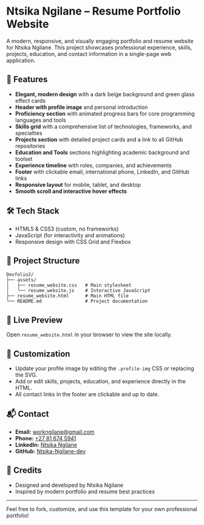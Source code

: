 # Ntsika Ngilane – Resume Portfolio Website

A modern, responsive, and visually engaging portfolio and resume website for Ntsika Ngilane. This project showcases professional experience, skills, projects, education, and contact information in a single-page web application.

## 🚀 Features

- **Elegant, modern design** with a dark beige background and green glass effect cards
- **Header with profile image** and personal introduction
- **Proficiency section** with animated progress bars for core programming languages and tools
- **Skills grid** with a comprehensive list of technologies, frameworks, and specialties
- **Projects section** with detailed project cards and a link to all GitHub repositories
- **Education and Tools** sections highlighting academic background and toolset
- **Experience timeline** with roles, companies, and achievements
- **Footer** with clickable email, international phone, LinkedIn, and GitHub links
- **Responsive layout** for mobile, tablet, and desktop
- **Smooth scroll and interactive hover effects**

## 🛠️ Tech Stack

- HTML5 & CSS3 (custom, no frameworks)
- JavaScript (for interactivity and animations)
- Responsive design with CSS Grid and Flexbox

## 📂 Project Structure

```
Devfolio2/
├── assets/
│   ├── resume_website.css   # Main stylesheet
│   └── resume_website.js    # Interactive JavaScript
├── resume_website.html      # Main HTML file
└── README.md                # Project documentation
```

## 📸 Live Preview
Open `resume_website.html` in your browser to view the site locally.

## 📝 Customization
- Update your profile image by editing the `.profile-img` CSS or replacing the SVG.
- Add or edit skills, projects, education, and experience directly in the HTML.
- All contact links in the footer are clickable and up to date.

## 📬 Contact
- **Email:** [workngilane@gmail.com](mailto:workngilane@gmail.com)
- **Phone:** [+27 81 674 5941](tel:+27816745941)
- **LinkedIn:** [Ntsika Ngilane](https://www.linkedin.com/in/ntsika-ngilane-7014aa370/)
- **GitHub:** [Ntsika-Ngilane-dev](https://github.com/Ntsika-Ngilane-dev)

## 🌟 Credits
- Designed and developed by Ntsika Ngilane
- Inspired by modern portfolio and resume best practices

---

Feel free to fork, customize, and use this template for your own professional portfolio!
